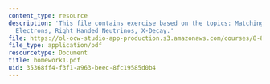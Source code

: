 ```yaml
---
content_type: resource
description: 'This file contains exercise based on the topics: Matching with Massive
  Electrons, Right Handed Neutrinos, X-Decay.'
file: https://ol-ocw-studio-app-production.s3.amazonaws.com/courses/8-851-strong-interactions-effective-field-theories-of-qcd-spring-2006/35368ff4f3f1a963beec8fc19585d0b4_homework1.pdf
file_type: application/pdf
resourcetype: Document
title: homework1.pdf
uid: 35368ff4-f3f1-a963-beec-8fc19585d0b4
---
```


